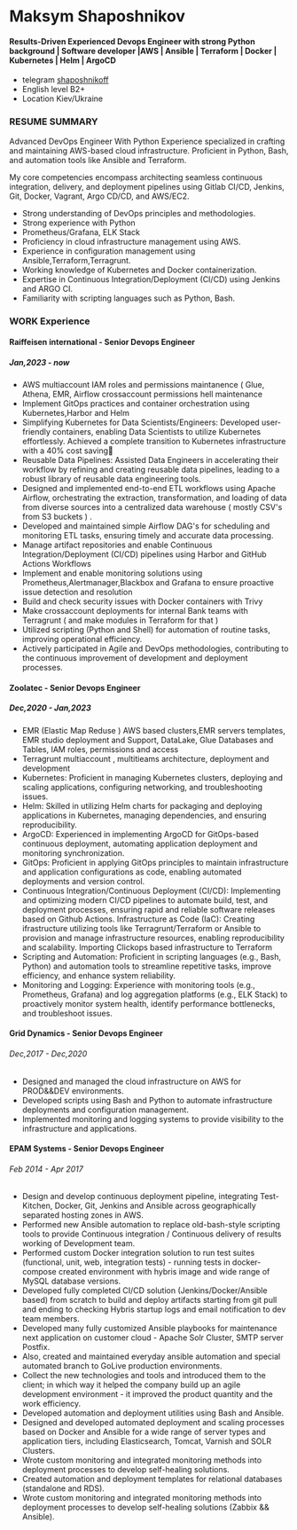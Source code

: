 # Maksym Shaposhnikov
#### Results-Driven Experienced Devops Engineer with strong Python background | Software developer |AWS | Ansible | Terraform | Docker | Kubernetes | Helm | ArgoCD

* telegram		[shaposhnikoff](https://t.me/shaposhnikoff)
* English level B2+
* Location Kiev/Ukraine

### RESUME SUMMARY

Advanced DevOps Engineer With Python Experience specialized in crafting and maintaining AWS-based cloud infrastructure. Proficient in Python, Bash, and automation tools like Ansible and Terraform.

My core competencies encompass architecting seamless continuous integration, delivery, and deployment pipelines using Gitlab CI/CD, Jenkins, Git, Docker, Vagrant, Argo CD/CD, and AWS/EC2.

  * Strong understanding of DevOps principles and methodologies.
  * Strong experience with Python
  * Prometheus/Grafana, ELK Stack
  * Proficiency in cloud infrastructure management using AWS.
  * Experience in configuration management using Ansible,Terraform,Terragrunt.
  * Working knowledge of Kubernetes and Docker containerization.
  * Expertise in Continuous Integration/Deployment (CI/CD) using Jenkins and ARGO CI.
  * Familiarity with scripting languages such as Python, Bash.
 
### WORK Experience

#### Raiffeisen international - Senior Devops Engineer 
##### Jan,2023 - now

  * AWS multiaccount IAM roles and permissions maintanence ( Glue, Athena, EMR, Airflow crossaccount permissions hell maintenance
  * Implement GitOps practices and container orchestration using Kubernetes,Harbor and Helm
  * Simplifying Kubernetes for Data Scientists/Engineers: Developed user-friendly containers, enabling Data Scientists to utilize Kubernetes effortlessly. Achieved a complete transition to Kubernetes infrastructure with a 40% cost saving💸
  * Reusable Data Pipelines: Assisted Data Engineers in accelerating their workflow by refining and creating reusable data pipelines, leading to a robust library of reusable data engineering tools.
  * Designed and implemented end-to-end ETL workflows using Apache Airflow, orchestrating the extraction, transformation, and loading of data from diverse sources into a centralized data warehouse ( mostly CSV's from S3 buckets ) .
  * Developed and maintained simple Airflow DAG's for scheduling and monitoring ETL tasks, ensuring timely and accurate data processing.
  * Manage artifact repositories and enable Continuous Integration/Deployment (CI/CD) pipelines using Harbor and GitHub Actions Workflows
  * Implement and enable monitoring solutions using Prometheus,Alertmanager,Blackbox and Grafana to ensure proactive issue detection and resolution
  * Build and check security issues with Docker containers with Trivy 
  * Make crossaccount deployments for internal Bank teams with Terragrunt ( and make modules in Terraform for that )
  * Utilized scripting (Python and Shell) for automation of routine tasks, improving operational efficiency.
  * Actively participated in Agile and DevOps methodologies, contributing to the continuous improvement of development and deployment processes.
    

#### Zoolatec - Senior Devops Engineer
##### Dec,2020 - Jan,2023

  * EMR (Elastic Map Reduse ) AWS based clusters,EMR servers templates, EMR studio deployment and Support, DataLake, Glue Databases and Tables, IAM roles, permissions and access
  * Terragrunt multiaccount , multitieams architecture, deployment and development
  * Kubernetes: Proficient in managing Kubernetes clusters, deploying and scaling applications, configuring networking, and troubleshooting issues.
  * Helm: Skilled in utilizing Helm charts for packaging and deploying applications in Kubernetes, managing dependencies, and ensuring reproducibility.
  * ArgoCD: Experienced in implementing ArgoCD for GitOps-based continuous deployment, automating application deployment and monitoring synchronization.
  * GitOps: Proficient in applying GitOps principles to maintain infrastructure and application configurations as code, enabling automated deployments and version control.
  * Continuous Integration/Continuous Deployment (CI/CD): Implementing and optimizing modern CI/CD pipelines to automate build, test, and deployment processes, ensuring rapid and reliable software releases based on Github Actions.
    Infrastructure as Code (IaC): Creating ifrastructure utilizing tools like Terragrunt/Terraform or Ansible to provision and manage infrastructure resources, enabling reproducibility and scalability. Importing Clickops based infrastructure to Terraform 
  * Scripting and Automation: Proficient in scripting languages (e.g., Bash, Python) and automation tools to streamline repetitive tasks, improve efficiency, and enhance system reliability.
  * Monitoring and Logging: Experience with monitoring tools (e.g., Prometheus, Grafana) and log aggregation platforms (e.g., ELK Stack) to proactively monitor system health, identify performance bottlenecks, and troubleshoot issues.
 
#### Grid Dynamics - Senior Devops Engineer
######  Dec,2017 - Dec,2020

  * Designed and managed the cloud infrastructure on AWS for PROD&&DEV environments.
  * Developed scripts using Bash and Python to automate infrastructure deployments and configuration management.
  * Implemented monitoring and logging systems to provide visibility to the infrastructure and applications.


#### EPAM Systems - Senior Devops Engineer
######  Feb 2014 - Apr 2017 


  * Design and develop continuous deployment pipeline, integrating Test-Kitchen, Docker, Git, Jenkins and Ansible across geographically separated hosting zones in AWS.
  * Performed new Ansible automation to replace old-bash-style scripting tools to provide Continuous integration / Continuous delivery of results working of Development team.
  * Performed custom Docker integration solution to run test suites (functional, unit, web, integration tests) - running tests in docker-compose created environment with hybris image and wide range of MySQL database versions.
  * Developed fully completed CI/CD solution (Jenkins/Docker/Ansible based) from scratch to build and deploy artifacts starting from git pull and ending to checking Hybris startup logs and email notification to dev team members.
  * Developed many fully customized Ansible playbooks for maintenance next application on customer cloud - Apache Solr Cluster, SMTP server Postfix.
  * Also, created and maintained everyday ansible automation and special automated branch to GoLive production environments.
  * Collect the new technologies and tools and introduced them to the client; in which way it helped the company build up an agile development environment - it improved the product quantity and the work efficiency.
  * Developed automation and deployment utilities using Bash and Ansible.
  * Designed and developed automated deployment and scaling processes based on Docker and Ansible for a wide range of server types and application tiers, including Elasticsearch, Tomcat, Varnish and SOLR Clusters.
  * Wrote custom monitoring and integrated monitoring methods into deployment processes to develop self-healing solutions.
  * Created automation and deployment templates for relational databases (standalone and RDS).
  * Wrote custom monitoring and integrated monitoring methods into deployment processes to develop self-healing solutions (Zabbix && Ansible).





